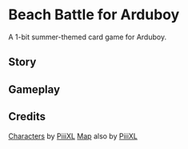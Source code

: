 # Beach Battle for Arduboy

A 1-bit summer-themed card game for Arduboy.

## Story

## Gameplay

## Credits

[Characters](https://piiixl.itch.io/characters) by [PiiiXL](https://piiixl.itch.io/)
[Map](https://piiixl.itch.io/map-tile-set-16px) also by [PiiiXL](https://piiixl.itch.io/)

